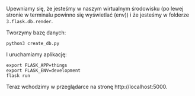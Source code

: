 Upewniamy się, że jesteśmy w naszym wirtualnym środowisku (po lewej stronie w terminalu powinno się wyświetlać (env)) i że jesteśmy w folderze `3.flask.db.render`.

Tworzymy bazę danych:
```
python3 create_db.py
```

I uruchamiamy aplikację:
```
export FLASK_APP=things
export FLASK_ENV=development
flask run
```

Teraz wchodzimy w przeglądarce na stronę http://localhost:5000.
